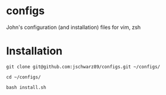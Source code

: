 # configs
John's configuration (and installation) files for vim, zsh

# Installation

`git clone git@github.com:jschwarz89/configs.git ~/configs/`

`cd ~/configs/`

`bash install.sh`
